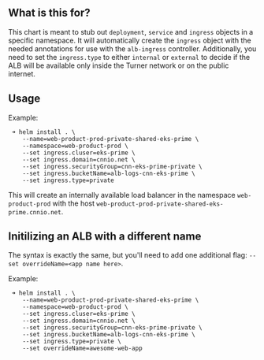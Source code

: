 ## What is this for?

This chart is meant to stub out `deployment`, `service` and `ingress` objects in a specific
namespace. It will automatically create the `ingress` object with the needed annotations for use
with the `alb-ingress` controller. Additionally, you need to set the `ingress.type` to either
`internal` or `external` to decide if the ALB will be available only inside the Turner network or
on the public internet.

## Usage

Example:
```
 ➜ helm install . \
    --name=web-product-prod-private-shared-eks-prime \
    --namespace=web-product-prod \
    --set ingress.cluser=eks-prime \
    --set ingress.domain=cnnio.net \
    --set ingress.securityGroup=cnn-eks-prime-private \
    --set ingress.bucketName=alb-logs-cnn-eks-prime \
    --set ingress.type=private
```
This will create an internally available load balancer in the namespace `web-product-prod` with
the host `web-product-prod-private-shared-eks-prime.cnnio.net`.

## Initilizing an ALB with a different name

The syntax is exactly the same, but you'll need to add one additional flag:
`--set overrideName=<app name here>`. 

Example:
```
 ➜ helm install . \
    --name=web-product-prod-private-shared-eks-prime \
    --namespace=web-product-prod \
    --set ingress.cluser=eks-prime \
    --set ingress.domain=cnnio.net \
    --set ingress.securityGroup=cnn-eks-prime-private \
    --set ingress.bucketName=alb-logs-cnn-eks-prime \
    --set ingress.type=private \
    --set overrideName=awesome-web-app
```
